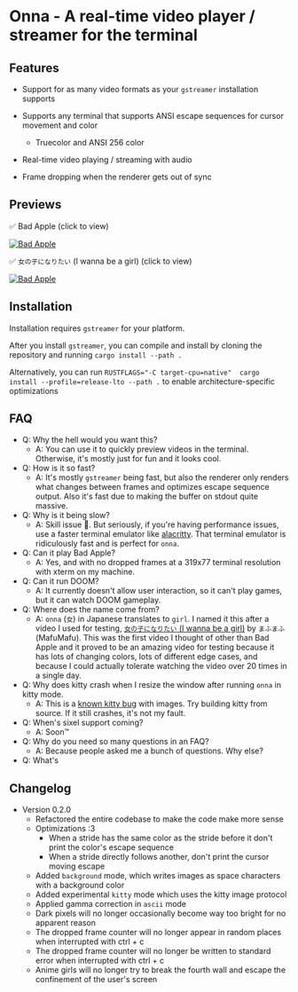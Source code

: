 # Onna - A real-time video player / streamer for the terminal

## Features

- Support for as many video formats as your `gstreamer` installation supports
- Supports any terminal that supports ANSI escape sequences for cursor movement and color

  - Truecolor and ANSI 256 color
- Real-time video playing / streaming with audio
- Frame dropping when the renderer gets out of sync

## Previews

✅ Bad Apple (click to view)

[![Bad Apple](https://img.youtube.com/vi/vuBwfK6ZA50/0.jpg)](https://www.youtube.com/watch?v=vuBwfK6ZA50)

✅ `女の子になりたい` (I wanna be a girl) (click to view)

[![Bad Apple](https://img.youtube.com/vi/SsqUDfQHbjE/0.jpg)](https://www.youtube.com/watch?v=SsqUDfQHbjE)

## Installation

Installation requires `gstreamer` for your platform.

After you install `gstreamer`, you can compile and install by cloning the repository and running `cargo install --path .`

Alternatively, you can run `RUSTFLAGS="-C target-cpu=native"  cargo install --profile=release-lto --path .` to enable architecture-specific optimizations

## FAQ

- Q: Why the hell would you want this?
  - A: You can use it to quickly preview videos in the terminal. Otherwise, it's mostly just for fun and it looks cool.
- Q: How is it so fast?
  - A: It's mostly `gstreamer` being fast, but also the renderer only renders what changes between frames and optimizes escape sequence output. Also it's fast due to making the buffer on stdout quite massive.
- Q: Why is it being slow?
  - A: Skill issue 🚀️. But seriously, if you're having performance issues, use a faster terminal emulator like [alacritty](https://github.com/alacritty/alacritty). That terminal emulator is ridiculously fast and is perfect for `onna`.
- Q: Can it play Bad Apple?
  - A: Yes, and with no dropped frames at a 319x77 terminal resolution with xterm on my machine.
- Q: Can it run DOOM?
  - A: It currently doesn't allow user interaction, so it can't play games, but it can watch DOOM gameplay.
- Q: Where does the name come from?
  - A: `onna` (`女`) in Japanese translates to `girl`. I named it this after a video I used for testing, [`女の子になりたい` (I wanna be a girl)](https://www.youtube.com/watch?v=ucbx9we6EHk) by `まふまふ` (MafuMafu).
    This was the first video I thought of other than Bad Apple and it proved to be an amazing video for testing because it has lots of changing colors, lots of different edge cases, and because I could actually tolerate watching the video over 20 times in a single day.
- Q: Why does kitty crash when I resize the window after running `onna` in kitty mode.
  - A: This is a [known kitty bug](https://github.com/kovidgoyal/kitty/issues/6555) with images. Try building kitty from source. If it still crashes, it's not my fault.
- Q: When's sixel support coming?
  - A: Soon™️
- Q: Why do you need so many questions in an FAQ?
  - A: Because people asked me a bunch of questions. Why else?
- Q: What's

## Changelog

- Version 0.2.0
  - Refactored the entire codebase to make the code make more sense
  - Optimizations :3
    - When a stride has the same color as the stride before it don't print the color's escape sequence
    - When a stride directly follows another, don't print the cursor moving escape
  - Added `background` mode, which writes images as space characters with a background color
  - Added experimental `kitty` mode which uses the kitty image protocol
  - Applied gamma correction in `ascii` mode
  - Dark pixels will no longer occasionally become way too bright for no apparent reason
  - The dropped frame counter will no longer appear in random places when interrupted with ctrl + c
  - The dropped frame counter will no longer be written to standard error when interrupted with ctrl + c
  - Anime girls will no longer try to break the fourth wall and escape the confinement of the user's screen
